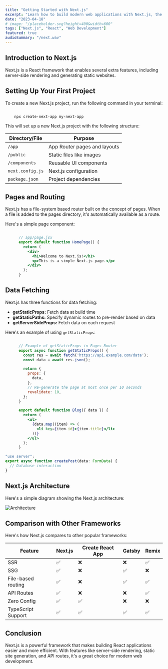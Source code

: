 ```yaml
---
title: "Getting Started with Next.js"
excerpt: "Learn how to build modern web applications with Next.js, the React framework for production."
date: "2023-04-18"
# image: "/placeholder.svg?height=400&width=600"
tags: ["Next.js", "React", "Web Development"]
featured: true
audioSummary: "/next.wav"
---
```


## Introduction to Next.js

Next.js is a React framework that enables several extra features, including server-side rendering and generating static websites.

## Setting Up Your First Project

To create a new Next.js project, run the following command in your terminal:

```bash

    npx create-next-app my-next-app
```

This will set up a new Next.js project with the following structure:

| Directory/File | Purpose |
|----------------|---------|
| `/app` | App Router pages and layouts |
| `/public` | Static files like images |
| `/components` | Reusable UI components |
| `next.config.js` | Next.js configuration |
| `package.json` | Project dependencies |

## Pages and Routing

Next.js has a file-system based router built on the concept of pages. When a file is added to the pages directory, it's automatically available as a route.

Here's a simple page component:

```jsx

      // app/page.jsx
      export default function HomePage() {
        return (
          <div>
            <h1>Welcome to Next.js!</h1>
            <p>This is a simple Next.js page.</p>
          </div>
        );
      }
```

## Data Fetching

Next.js has three functions for data fetching:

- **getStaticProps:** Fetch data at build time
- **getStaticPaths:** Specify dynamic routes to pre-render based on data
- **getServerSideProps:** Fetch data on each request

Here's an example of using `getStaticProps`:

```jsx

      // Example of getStaticProps in Pages Router
      export async function getStaticProps() {
        const res = await fetch('https://api.example.com/data');
        const data = await res.json();

        return {
          props: {
            data,
          },
          // Re-generate the page at most once per 10 seconds
          revalidate: 10,
        };
      }

      export default function Blog({ data }) {
        return (
          <ul>
            {data.map((item) => (
              <li key={item.id}>{item.title}</li>
            ))}
          </ul>
        );
      }
```

```ts
"use server";  
export async function createPost(data: FormData) {  
  // Database interaction  
}  

```

## Next.js Architecture

Here's a simple diagram showing the Next.js architecture:

![Architecture](/next.svg)


## Comparison with Other Frameworks

Here's how Next.js compares to other popular frameworks:

| Feature | Next.js | Create React App | Gatsby | Remix |
|---------|---------|------------------|--------|-------|
| SSR | ✅ | ❌ | ❌ | ✅ |
| SSG | ✅ | ❌ | ✅ | ❌ |
| File-based routing | ✅ | ❌ | ✅ | ✅ |
| API Routes | ✅ | ❌ | ❌ | ✅ |
| Zero Config | ✅ | ✅ | ❌ | ❌ |
| TypeScript Support | ✅ | ✅ | ✅ | ✅ |

## Conclusion

Next.js is a powerful framework that makes building React applications easier and more efficient. With features like server-side rendering, static site generation, and API routes, it's a great choice for modern web development.

